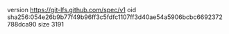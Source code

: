 version https://git-lfs.github.com/spec/v1
oid sha256:054e26b9b77f49b96ff3c5fdfc1107ff3d40ae54a5906bcbc6692372788dca90
size 3191

